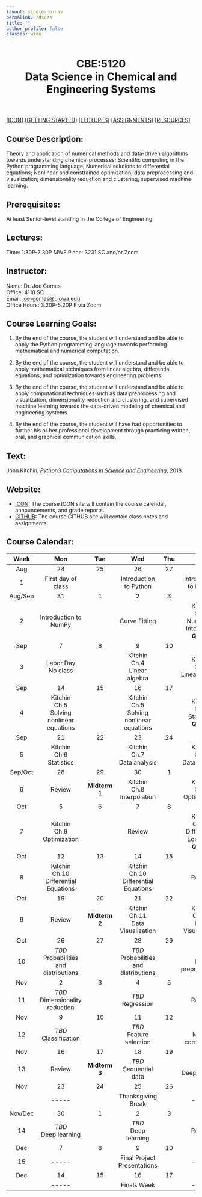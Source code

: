 ```yaml
---
layout: single-no-nav
permalink: /dsces
title: ""
author_profile: false
classes: wide
---
```


<header>
  <h1>CBE:5120<br>Data Science in Chemical and Engineering Systems</h1>
</header>


<p align="left">
  [<a href="https://uiowa.instructure.com/courses/151432/users">ICON</a>] [<a href="https://github.com/thegomeslab/dsces/tree/master/startup">GETTING STARTED</a>] [<a href="https://github.com/thegomeslab/dsces/tree/master/lectures">LECTURES</a>] [<a href="https://github.com/thegomeslab/dsces/tree/master/assignment">ASSIGNMENTS</a>] [<a href="https://github.com/thegomeslab/dsces/tree/master/resources">RESOURCES</a>]
</p>

## Course Description:
Theory and application of numerical methods and data-driven algorithms towards understanding chemical processes; Scientific computing in the Python programming language; Numerical solutions to differential equations; Nonlinear and constrained optimization; data preprocessing and visualization; dimensionality reduction and clustering; supervised machine learning.

## Prerequisites:
At least Senior-level standing in the College of Engineering.

## Lectures:
Time: 1:30P-2:30P MWF
Place: 3231 SC and/or Zoom

## Instructor:
Name: Dr. Joe Gomes  
Office: 4110 SC  
Email: [joe-gomes@uiowa.edu](mailto:joe-gomes@uiowa.edu)  
Office Hours: 3:20P-5:20P F via Zoom

## Course Learning Goals:
1. By the end of the course, the student will understand and be able to apply the Python programming language towards performing mathematical and numerical computation.

2. By the end of the course, the student will understand and be able to apply mathematical techniques from linear algebra, differential equations, and optimization towards engineering problems.

3. By the end of the course, the student will understand and be able to apply computational techniques such as data preprocessing and visualization, dimensionality reduction and clustering, and supervised machine learning towards the data-driven modeling of chemical and engineering systems.

4. By the end of the course, the student will have had opportunities to further his or her professional development through practicing written, oral, and graphical communication skills.

## Text:
John Kitchin, [_Python3 Computations in Science and Engineering_](https://kitchingroup.cheme.cmu.edu/pycse/), 2018.  

## Website:
- [ICON](https://uiowa.instructure.com/courses/151432/users): The course ICON site will contain the course calendar, announcements, and grade reports.
- [GITHUB](https://www.github.com/thegomeslab/dsces): The course GITHUB site will contain class notes and assignments.

## Course Calendar:

| Week | Mon | Tue | Wed | Thu | Fri |
| :---: | :---: | :---: | :---: | :---: | :---: | 
| Aug | 24 | 25 | 26 | 27 | 28 |
| 1 | First day of class | | Introduction to Python | | Introduction to Python |
| Aug/Sep | 31 | 1 | 2 | 3 | 4 |
| 2 | Introduction to NumPy | | Curve Fitting | | Kitchin<br>Ch.3<br>Numerical Integration<br>**Quiz 1** |
| Sep | 7 | 8 | 9 | 10 | 11 |
| 3 | Labor Day<br>No class | | Kitchin<br>Ch.4<br>Linear algebra | | Kitchin<br>Ch.4<br>Linear algebra |
| Sep | 14 | 15 | 16 | 17 | 18 |
| 4 | Kitchin<br>Ch.5<br>Solving nonlinear equations | | Kitchin<br>Ch.5<br>Solving nonlinear equations | | Kitchin<br>Ch.6<br>Statistics<br>**Quiz 2** |
| Sep | 21 | 22 | 23 | 24 | 25 |
| 5 | Kitchin<br>Ch.6<br>Statistics | | Kitchin<br>Ch.7<br>Data analysis | | Kitchin<br>Ch.7<br>Data analysis |
| Sep/Oct | 28 | 29 | 30 | 1 | 2 |
| 6 | Review | **Midterm 1** | Kitchin<br>Ch.8<br>Interpolation | | Kitchin<br>Ch.9<br>Optimization |
| Oct | 5 | 6 | 7 | 8 | 9 |
| 7 | Kitchin<br>Ch.9<br>Optimization | | Review | | Kitchin<br>Ch.10<br>Differential Equations<br>**Quiz 3** |
| Oct | 12 | 13 | 14 | 15 | 16 |
| 8 | Kitchin<br>Ch.10<br>Differential Equations | | Kitchin<br>Ch.10<br>Differential Equations | | Review |
| Oct | 19 | 20 | 21 | 22 | 23 |
| 9 | Review | **Midterm 2** | Kitchin<br>Ch.11<br>Data Visualization | | Kitchin<br>Ch.11<br>Data Visualization |
| Oct | 26 | 27 | 28 | 29 | 30 |
| 10 | _TBD_<br>Probabilities and distributions | | _TBD_<br>Probabilities and distributions  | | _TBD_<br>Data preprocessing  |
| Nov | 2 | 3 | 4 | 5 | 6 |
| 11 | _TBD_<br>Dimensionality reduction | | _TBD_<br>Regression | | Review |
| Nov | 9 | 10 | 11 | 12 | 13 |
| 12 | _TBD_<br>Classification | | _TBD_<br>Feature selection| | _TBD_<br>Model comparison |
| Nov | 16 | 17 | 18 | 19 | 20 |
| 13 | Review | **Midterm 3** | _TBD_<br>Sequential data | | _TBD_<br>Deep learning |
| Nov | 23 | 24 | 25 | 26 | 27 |
| | ----- || Thanksgiving Break || ----- |
| Nov/Dec | 30 | 1 | 2 | 3 | 4 |
| 14 | _TBD_<br>Deep learning | | _TBD_<br>Deep learning | | Review |
| Dec | 7 | 8 | 9 | 10 | 11 |
| 15 | ----- || Final Project Presentations || ----- |
| Dec | 14 | 15 | 16 | 17 | 18 |
| | ----- || Finals Week || ----- |
